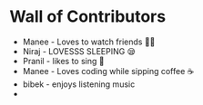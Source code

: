 # Wall of Contributors

- Manee - Loves to watch friends 😶‍🌫️ 
- Niraj - LOVESSS SLEEPING 😪
- Pranil - likes to sing 🎵
- Manee - Loves coding while sipping coffee ☕
- bibek - enjoys listening music
- 
